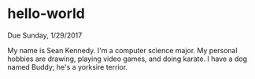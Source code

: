 # hello-world
Due Sunday, 1/29/2017

My name is Sean Kennedy. 
I'm a computer science major. 
My personal hobbies are drawing, playing video games, and doing karate.
I have a dog named Buddy; he's a yorksire terrior.

